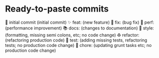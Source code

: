 # Ready-to-paste commits

🎉 initial commit (initial commit)
✨ feat: (new feature)
🐛 fix: (bug fix)
🐎 perf: (performance improvement)
📚 docs: (changes to documentation)
🎨 style: (formatting, missing semi colons, etc; no code change)
♻️ refactor: (refactoring production code)
🚨 test: (adding missing tests, refactoring tests; no production code change)
💩 chore: (updating grunt tasks etc; no production code change)